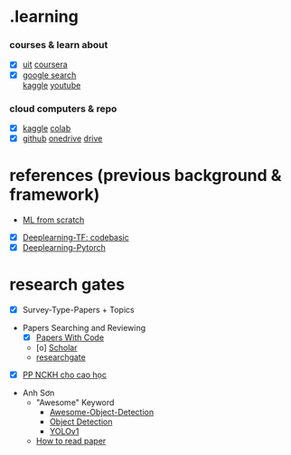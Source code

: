 # .learning
### courses & learn about 
- [x] [uit](https://courses.uit.edu.vn/)
  [coursera](https://www.coursera.org/my-learning?myLearningTab=COMPLETED)
- [x] [google search]()  
  [kaggle](https://www.kaggle.com/learn)
  [youtube](https://www.youtube.com/@QuanHoangNgoc-yu9uo/featured)
### cloud computers & repo 
- [x] [kaggle](https://www.kaggle.com/work/code)
  [colab](https://colab.research.google.com/)
- [x] [github](https://github.com/QuanHoangNgoc)
  [onedrive](https://uithcm-my.sharepoint.com/personal/22521178_ms_uit_edu_vn/_layouts/15/onedrive.aspx?login_hint=22521178%40ms%2Euit%2Eedu%2Evn&view=0)
  [drive](https://drive.google.com/drive/u/0/home)

# references (previous background & framework) 
- [ML from scratch](https://www.youtube.com/watch?v=ngLyX54e1LU&list=PLqnslRFeH2Upcrywf-u2etjdxxkL8nl7E)
- [x] [Deeplearning-TF: codebasic](https://www.youtube.com/playlist?list=PLeo1K3hjS3uu7CxAacxVndI4bE_o3BDtO)
- [x] [Deeplearning-Pytorch](https://d2l.ai/chapter_introduction/index.html)

# research gates 
- [x] Survey-Type-Papers + Topics
- Papers Searching and Reviewing
  - [x] [Papers With Code](https://paperswithcode.com/)
  - [o] [Scholar](https://scholar.google.com.vn/)
  - [researchgate](https://github.com/QuanHoangNgoc/CS2205.CH1501/blob/main/README.md)

- [x] [PP NCKH cho cao học](https://github.com/QuanHoangNgoc/CS2205.CH1501)

- Anh Sơn
  - "Awesome" Keyword 
    - [Awesome-Object-Detection](https://github.com/daicoolb/Awesome-Object-Detections)
    - [Object Detection](https://github.com/amusi/awesome-object-detection)
    - [YOLOv1](https://arxiv.org/abs/1506.02640)
  - [How to read paper](http://ccr.sigcomm.org/online/files/p83-keshavA.pdf)
